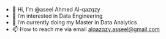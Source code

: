 - 👋 Hi, I’m @aseel Ahmed Al-qazqzy
- 👀 I’m interested in Data Engineering
- 🌱 I’m currently doing my Master in Data Analytics
- 📫 How to reach me via email alqazqzy.asseel@gmail.com

<!---
aseel-qazqzy/aseel-qazqzy is a ✨ special ✨ repository because its `README.md` (this file) appears on your GitHub profile.
You can click the Preview link to take a look at your changes.
--->
